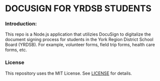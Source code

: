 # DOCUSIGN FOR YRDSB STUDENTS

### Introduction:
This repo is a Node.js application that utilizies DocuSign to digitalize the document signing process for students in the York Region District School Board (YRDSB). For example, volunteer forms, field trip forms, health care forms, etc.

### License  
This repository uses the MIT License. See [LICENSE](./LICENSE) for details.
